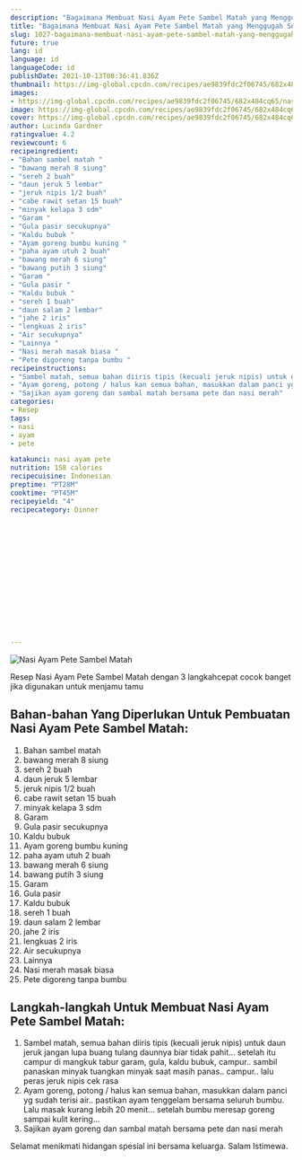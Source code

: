 ```yaml
---
description: "Bagaimana Membuat Nasi Ayam Pete Sambel Matah yang Menggugah Selera"
title: "Bagaimana Membuat Nasi Ayam Pete Sambel Matah yang Menggugah Selera"
slug: 1027-bagaimana-membuat-nasi-ayam-pete-sambel-matah-yang-menggugah-selera
future: true
lang: id
language: id
languageCode: id
publishDate: 2021-10-13T08:36:41.836Z 
thumbnail: https://img-global.cpcdn.com/recipes/ae9839fdc2f06745/682x484cq65/nasi-ayam-pete-sambel-matah-foto-resep-utama.png
images:
- https://img-global.cpcdn.com/recipes/ae9839fdc2f06745/682x484cq65/nasi-ayam-pete-sambel-matah-foto-resep-utama.png
image: https://img-global.cpcdn.com/recipes/ae9839fdc2f06745/682x484cq65/nasi-ayam-pete-sambel-matah-foto-resep-utama.png
cover: https://img-global.cpcdn.com/recipes/ae9839fdc2f06745/682x484cq65/nasi-ayam-pete-sambel-matah-foto-resep-utama.png
author: Lucinda Gardner
ratingvalue: 4.2
reviewcount: 6
recipeingredient:
- "Bahan sambel matah "
- "bawang merah 8 siung"
- "sereh 2 buah"
- "daun jeruk 5 lembar"
- "jeruk nipis 1/2 buah"
- "cabe rawit setan 15 buah"
- "minyak kelapa 3 sdm"
- "Garam "
- "Gula pasir secukupnya"
- "Kaldu bubuk "
- "Ayam goreng bumbu kuning "
- "paha ayam utuh 2 buah"
- "bawang merah 6 siung"
- "bawang putih 3 siung"
- "Garam "
- "Gula pasir "
- "Kaldu bubuk "
- "sereh 1 buah"
- "daun salam 2 lembar"
- "jahe 2 iris"
- "lengkuas 2 iris"
- "Air secukupnya"
- "Lainnya "
- "Nasi merah masak biasa "
- "Pete digoreng tanpa bumbu "
recipeinstructions:
- "Sambel matah, semua bahan diiris tipis (kecuali jeruk nipis) untuk daun jeruk jangan lupa buang tulang daunnya biar tidak pahit... setelah itu campur di mangkuk tabur garam, gula, kaldu bubuk, campur.. sambil panaskan minyak tuangkan minyak saat masih panas.. campur.. lalu peras jeruk nipis cek rasa"
- "Ayam goreng, potong / halus kan semua bahan, masukkan dalam panci yg sudah terisi air.. pastikan ayam tenggelam bersama seluruh bumbu. Lalu masak kurang lebih 20 menit... setelah bumbu meresap goreng sampai kulit kering..."
- "Sajikan ayam goreng dan sambal matah bersama pete dan nasi merah"
categories:
- Resep
tags:
- nasi
- ayam
- pete

katakunci: nasi ayam pete 
nutrition: 158 calories
recipecuisine: Indonesian
preptime: "PT28M"
cooktime: "PT45M"
recipeyield: "4"
recipecategory: Dinner


     
    
    
    
    
    
    
    
    
    
    
      
    
---
```



![Nasi Ayam Pete Sambel Matah](https://img-global.cpcdn.com/recipes/ae9839fdc2f06745/682x484cq65/nasi-ayam-pete-sambel-matah-foto-resep-utama.png)

Resep Nasi Ayam Pete Sambel Matah    dengan 3 langkahcepat cocok banget jika digunakan untuk menjamu tamu

<!--inarticleads1-->

## Bahan-bahan Yang Diperlukan Untuk Pembuatan Nasi Ayam Pete Sambel Matah:

1. Bahan sambel matah 
1. bawang merah 8 siung
1. sereh 2 buah
1. daun jeruk 5 lembar
1. jeruk nipis 1/2 buah
1. cabe rawit setan 15 buah
1. minyak kelapa 3 sdm
1. Garam 
1. Gula pasir secukupnya
1. Kaldu bubuk 
1. Ayam goreng bumbu kuning 
1. paha ayam utuh 2 buah
1. bawang merah 6 siung
1. bawang putih 3 siung
1. Garam 
1. Gula pasir 
1. Kaldu bubuk 
1. sereh 1 buah
1. daun salam 2 lembar
1. jahe 2 iris
1. lengkuas 2 iris
1. Air secukupnya
1. Lainnya 
1. Nasi merah masak biasa 
1. Pete digoreng tanpa bumbu 



<!--inarticleads2-->

## Langkah-langkah Untuk Membuat Nasi Ayam Pete Sambel Matah:

1. Sambel matah, semua bahan diiris tipis (kecuali jeruk nipis) untuk daun jeruk jangan lupa buang tulang daunnya biar tidak pahit... setelah itu campur di mangkuk tabur garam, gula, kaldu bubuk, campur.. sambil panaskan minyak tuangkan minyak saat masih panas.. campur.. lalu peras jeruk nipis cek rasa
1. Ayam goreng, potong / halus kan semua bahan, masukkan dalam panci yg sudah terisi air.. pastikan ayam tenggelam bersama seluruh bumbu. Lalu masak kurang lebih 20 menit... setelah bumbu meresap goreng sampai kulit kering...
1. Sajikan ayam goreng dan sambal matah bersama pete dan nasi merah




Selamat menikmati hidangan spesial ini bersama keluarga. Salam Istimewa.

